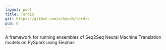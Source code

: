 ```yaml
---
layout: post
title: Tardis
git: https://github.com/achyudh/tardis
pub: 0
---
```


A framework for running ensembles of Seq2Seq Neural Machine Translation models on PySpark using Elephas